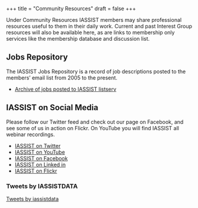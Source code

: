 +++
title = "Community Resources"
draft = false
+++

Under Community Resources IASSIST members may share professional resources useful to them in their daily work. Current and past Interest Group resources will also be available here, as are links to membership only services like the membership database and discussion list. 

## Jobs Repository

The IASSIST Jobs Repository is a record of job descriptions posted to the members’ email list from 2005 to the present.

- [Archive of jobs posted to IASSIST listserv](/jobs-repository/)

## IASSIST on Social Media

Please follow our Twitter feed and check out our page on Facebook, and see some of us in action on Flickr. On YouTube you will find IASSIST all webinar recordings. 


- [IASSIST on Twitter](https://twitter.com/iassistdata)
- [IASSIST on YouTube](https://www.youtube.com/channel/UC315efmsReDcFbWHpWBmb9g)
- [IASSIST on Facebook](https://www.facebook.com/iassistdata/)
- [IASSIST on Linked in](http://www.linkedin.com/groups?home=&amp;gid=113890&amp;trk=anet_ug_hm)
- [IASSIST on Flickr](http://www.flickr.com/search/?w=all&amp;q=iassist&amp;m=text)

### Tweets by IASSISTDATA

<a class="twitter-timeline" data-width="450" data-height="600" href="https://twitter.com/iassistdata?ref_src=twsrc%5Etfw">Tweets by iassistdata</a> <script async src="https://platform.twitter.com/widgets.js" charset="utf-8"></script> 

<!-- #### Below are the pages that are currently listed under "Community". -->